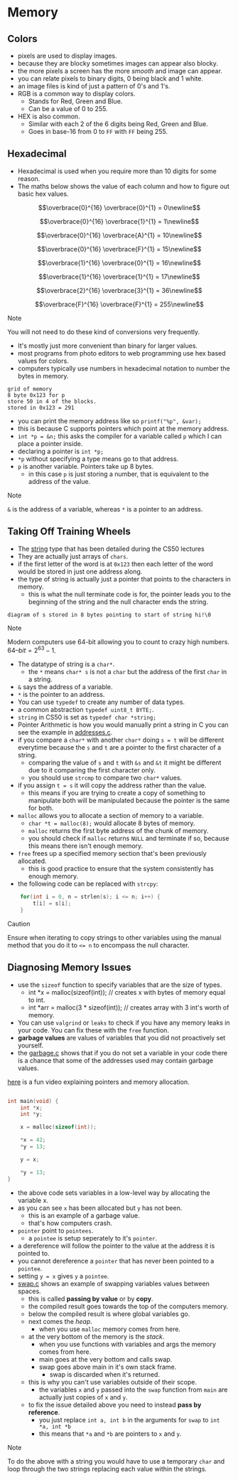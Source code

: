 # Memory 

## Colors

- pixels are used to display images.
- because they are blocky sometimes images can appear also blocky.
- the more pixels a screen has the more _smooth_ and image can appear.
- you can relate pixels to binary digits, 0 being black and 1 white.
- an image files is kind of just a pattern of 0's and 1's. 
- RGB is a common way to display colors.
    - Stands for Red, Green and Blue. 
    - Can be a value of 0 to 255.
- HEX is also common.  
    - Similar with each 2 of the 6 digits being Red, Green and Blue.
    - Goes in base-16 from 0 to `FF` with `FF` being 255.

## Hexadecimal

- Hexadecimal is used when you require more than 10 digits for some reason.
- The maths below shows the value of each column and how to figure out basic hex values.

``` math
\overbrace{0}^{16} \overbrace{0}^{1} = 0\newline
```
``` math
\overbrace{0}^{16} \overbrace{1}^{1} = 1\newline
```
``` math
\overbrace{0}^{16} \overbrace{A}^{1} = 10\newline
```
``` math
\overbrace{0}^{16} \overbrace{F}^{1} = 15\newline
```
``` math
\overbrace{1}^{16} \overbrace{0}^{1} = 16\newline
```
``` math
\overbrace{1}^{16} \overbrace{1}^{1} = 17\newline
```
``` math
\overbrace{2}^{16} \overbrace{3}^{1} = 36\newline
```
``` math
\overbrace{F}^{16} \overbrace{F}^{1} = 255\newline
```

> [!NOTE]
> You will not need to do these kind of conversions very frequently.

- It's mostly just more convenient than binary for larger values.
- most programs from photo editors to web programming use hex based values for colors.
- computers typically use numbers in hexadecimal notation to number the bytes in memory. 

```
grid of memory
8 byte 0x123 for p
store 50 in 4 of the blocks. 
stored in 0x123 = 291 
``` 

- you can print the memory address like so `printf("%p", &var);`
- this is because C supports pointers which point at the memory address.
- `int *p = &n;` this asks the compiler for a variable called `p` which I can place a pointer inside.
- declaring a pointer is `int *p;`
- `*p` without specifying a type means go to that address.
- `p` is another variable. Pointers take up 8 bytes.
    - in this case `p` is just storing a number, that is equivalent to the address of the value.

> [!NOTE]
> `&` is the address of a variable, whereas `*` is a pointer to an address.

## Taking Off Training Wheels

- The [string](https://manual.cs50.io/3/get_string) type that has been detailed during the CS50 lectures
- They are actually just arrays of `chars`.
- if the first letter of the word is at `0x123` then each letter of the word would be stored in just one address along.
- the type of string is actually just a pointer that points to the characters in memory.
    - this is what the null terminate code is for, the pointer leads you to the beginning of the string and the null character ends the string.

```
diagram of s stored in 8 bytes pointing to start of string hi!\0
```

> [!NOTE]
> Modern computers use 64-bit allowing you to count to crazy high numbers. $64–bit = 2^{63} - 1$.

- The datatype of string is a `char*`. 
    - the `*` means `char* s` is not a `char` but the address of the first `char` in a string.
- `&` says the address of a variable.
- `*` is the pointer to an address.
- You can use `typedef` to create any number of data types.
- a common abstraction `typedef uint8_t BYTE;`.
- `string` in CS50 is set as `typedef char *string;`
- Pointer Arithmetic is how you would manually print a string in C you can see the example in [addresses.c](./addresses.c). 
- if you compare a `char*` with another `char*` doing `s = t` will be different everytime because the `s` and `t` are a pointer to the first character of a string.
    - comparing the value of `s` and `t` with `&s` and `&t` it might be different due to it comparing the first character only.
    - you should use `strcmp` to compare two `char*` values.
- if you assign `t = s` it will copy the address rather than the value.
    - this means if you are trying to create a copy of something to manipulate both will be manipulated because the pointer is the same for both.
- `malloc` allows you to allocate a section of memory to a variable.
    - `char *t = malloc(8);` would allocate 8 bytes of memory.
    - `malloc` returns the first byte address of the chunk of memory.
    - you should check if `malloc` returns `NULL` and terminate if so, because this means there isn't enough memory.
- `free` frees up a specified memory section that's been previously allocated.
    - this is good practice to ensure that the system consistently has enough memory.
- the following code can be replaced with `strcpy`:
``` c
	for(int i = 0, n = strlen(s); i <= n; i++) {
		t[i] = s[i];
	}
```

> [!CAUTION]
> Ensure when iterating to copy strings to other variables using the manual method that you do it to `<= n` to encompass the null character.

## Diagnosing Memory Issues 

- use the `sizeof` function to specify variables that are the size of types.
    - int *x = malloc(sizeof(int)); // creates x with bytes of memory equal to int.
    - int *arr = malloc(3 * sizeof(int)); // creates array with 3 int's worth of memory.
- You can use `valgrind` or `leaks` to check if you have any memory leaks in your code. You can fix these with the `free` function.
- **garbage values** are values of variables that you did not proactively set yourself.
- the [garbage.c](./garbage.c) shows that if you do not set a variable in your code there is a chance that some of the addresses used may contain garbage values.


[here](https://www.youtube.com/watch?v=5VnDaHBi8dM) is a fun video explaining pointers and memory allocation.
``` example.c

int main(void) {
    int *x;
    int *y;

    x = malloc(sizeof(int));

    *x = 42;
    *y = 13;

    y = x;

    *y = 13;
}
```

- the above code sets variables in a low-level way by allocating the variable x.
- as you can see `x` has been allocated but `y` has not been.
    - this is an example of a garbage value.
    - that's how computers crash.
- `pointer` point to `pointees`.
    - a `pointee` is setup seperately to it's `pointer`.
- a dereference will follow the pointer to the value at the address it is pointed to.
- you cannot dereference a `pointer` that has never been pointed to a `pointee`.
- setting `y = x` gives `y` a `pointee`.
- [swap.c](./swap.c) shows an example of swapping variables values between spaces.
    - this is called **passing by value** or by **copy**.
    - the compiled result goes towards the top of the computers memory.
    - below the compiled result is where global variables go. 
    - next comes the _heap_.
        - when you use `malloc` memory comes from here.
    - at the very bottom of the memory is the _stack_. 
        - when you use functions with variables and args the memory comes from here.
        - main goes at the very bottom and calls swap.
        - swap goes above main in it's own stack frame.
            - swap is discarded when it's returned.
    - this is why you can't use variables outside of their scope.
        - the variables `x` and `y` passed into the `swap` function from `main` are actually just copies of `x` and `y`.
    - to fix the issue detailed above you need to instead **pass by reference**.
        - you just replace `int a, int b` in the arguments for `swap` to `int *a, int *b`
        - this means that `*a` and `*b` are pointers to `x` and `y`.

> [!NOTE]
> To do the above with a string you would have to use a temporary `char` and loop through the two strings replacing each value within the strings.

